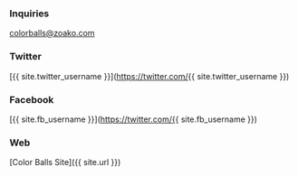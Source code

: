 ### Inquiries
colorballs@zoako.com

### Twitter
[{{ site.twitter_username }}](https://twitter.com/{{ site.twitter_username }})

### Facebook
[{{ site.fb_username }}](https://twitter.com/{{ site.fb_username }})

### Web
[Color Balls Site]({{ site.url }})